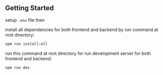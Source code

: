 ## Getting Started

setup `.env` file then

install all dependencies for both frontend and backend by run command at root directory:

```bash
npm run install:all
```

run this command at root directory for run development server for both frontend and backend:

```bash
npm run dev
```

